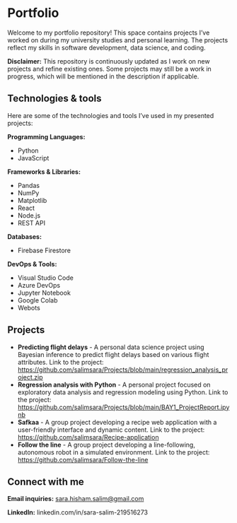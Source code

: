 # Portfolio
Welcome to my portfolio repository! This space contains projects I’ve worked on during my university studies and personal learning. The projects reflect my skills in software development, data science, and coding. 

**Disclaimer:** This repository is continuously updated as I work on new projects and refine existing ones. Some projects may still be a work in progress, which will be mentioned in the description if applicable.

## Technologies & tools

Here are some of the technologies and tools I’ve used in my presented projects:

**Programming Languages:** 
- Python
- JavaScript

**Frameworks & Libraries:** 
- Pandas
- NumPy
- Matplotlib
- React
- Node.js
- REST API

**Databases:** 
- Firebase Firestore

**DevOps & Tools:** 
- Visual Studio Code
- Azure DevOps
- Jupyter Notebook
- Google Colab
- Webots

## Projects

- **Predicting flight delays** - A personal data science project using Bayesian inference to predict flight delays based on various flight attributes. Link to the project: https://github.com/salimsara/Projects/blob/main/regression_analysis_project.zip
- **Regression analysis with Python** - A personal project focused on exploratory data analysis and regression modeling using Python. Link to the project: https://github.com/salimsara/Projects/blob/main/BAY1_ProjectReport.ipynb
- **Safkaa** - A group project developing a recipe web application with a user-friendly interface and dynamic content. Link to the project: https://github.com/salimsara/Recipe-application
- **Follow the line** - A group project developing a line-following, autonomous robot in a simulated environment. Link to the project: https://github.com/salimsara/Follow-the-line

## Connect with me

**Email inquiries:** sara.hisham.salim@gmail.com

**LinkedIn:** linkedin.com/in/sara-salim-219516273
